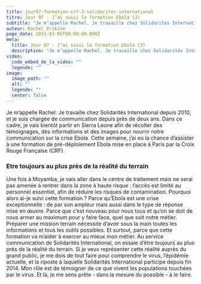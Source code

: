```yaml
---
title: jour97-formation-crf-3-solidarites-international
titre: Jour 97 - J’ai suivi la formation Ebola (3)
subtitle: "Je m’appelle Rachel. Je travaille chez Solidarités International depuis 2010, et je suis chargée de communication depuis près de deux ans. Dans ce cadre, je vais bientôt partir en Sierra Leone..."
auteur: Rachel Erskine
page_date: 2015-03-05T00:00:00.000Z
meta:
  title: Jour 97 - J’ai suivi la formation Ebola (3)
  description: "Je m’appelle Rachel. Je travaille chez Solidarités International depuis 2010, et je suis chargée de communication depuis près de deux ans."
video:
  code_embed_de_la_video: ""
  legende: ""
image:
  image_path: ""
  alt: ""
  legende: ""
  center: false
---
```

Je m’appelle Rachel. Je travaille chez Solidarit&eacute;s International depuis 2010, et je suis charg&eacute;e de communication depuis pr&egrave;s de deux ans. Dans ce cadre, je vais bient&ocirc;t partir en Sierra Leone afin de r&eacute;colter des t&eacute;moignages, des informations et des images pour nourrir notre communication sur la crise Ebola. Cette semaine, j’ai eu la chance d’assister &agrave; une formation de pr&eacute;-d&eacute;ploiement Ebola mise en place &agrave; Paris par la Croix Rouge Fran&ccedil;aise (CRF).

### Etre toujours au plus pr&egrave;s de la r&eacute;alit&eacute; du terrain

Une fois &agrave; Moyamba, je vais aller dans le centre de traitement mais ne serai pas amen&eacute;e &agrave; rentrer dans la zone &agrave; haute risque : l’acc&egrave;s est limit&eacute; au personnel essentiel, afin de r&eacute;duire les risques de contamination. Pourquoi alors ai-je suivi cette formation ? Parce qu’Ebola est une crise exceptionnelle : de par son ampleur mais aussi dans le type de r&eacute;ponse mise en œuvre. Parce que c’est nouveau pour nous tous et qu’on se doit de nous armer au maximum pour y faire face, quel que soit notre m&eacute;tier. Pr&eacute;parer une mission terrain n&eacute;cessite d’avoir sous la main toutes les informations et tous les outils possibles. Et surtout, parce que cette formation va m’aider &agrave; exercer au mieux mon m&eacute;tier. Au service communication de Solidarit&eacute;s International, on essaie d’&ecirc;tre toujours au plus pr&egrave;s de la r&eacute;alit&eacute; du terrain. Si je veux repr&eacute;senter cette r&eacute;alit&eacute; aupr&egrave;s du grand public, je me dois de tout faire pour comprendre le virus, l’&eacute;pid&eacute;mie actuelle, et la riposte &agrave; laquelle Solidarit&eacute;s International participe depuis fin 2014. Mon r&ocirc;le est de t&eacute;moigner de ce que vivent les populations touch&eacute;es par le virus. Et l&agrave;, je me sens pr&ecirc;te - dans la mesure du possible - &agrave; le faire.